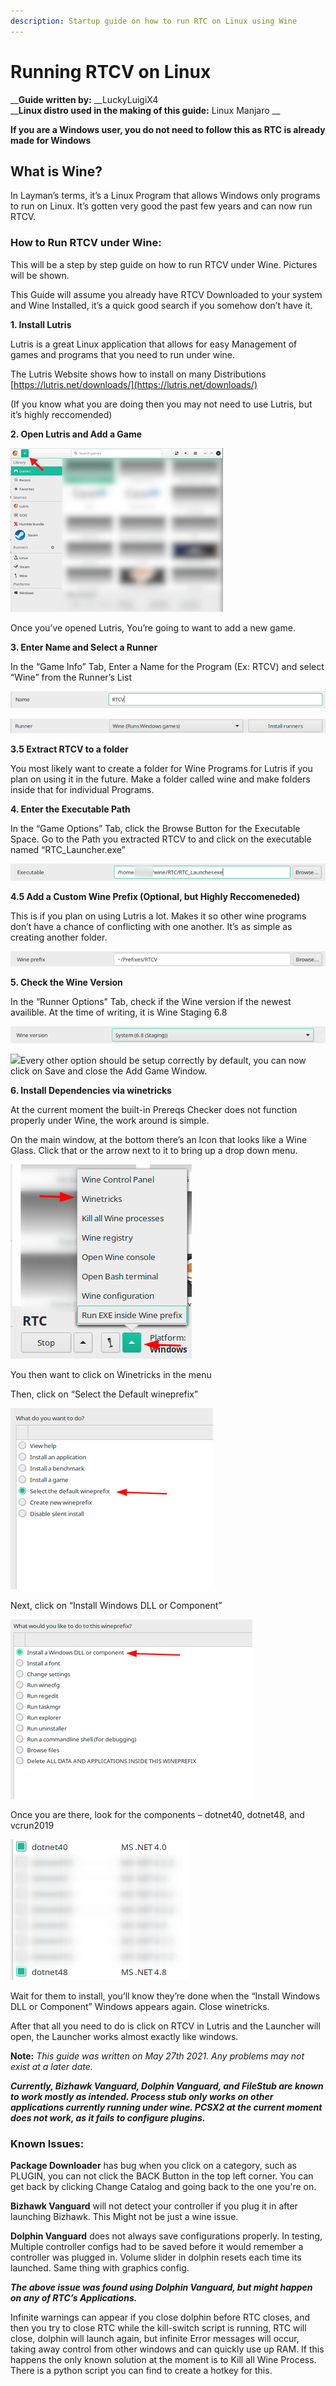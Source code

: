```yaml
---
description: Startup guide on how to run RTC on Linux using Wine
---
```


# Running RTCV on Linux


  
__**Guide written by:** __LuckyLuigiX4  
__**Linux distro used in the making of this guide:** Linux Manjaro
__

**If you are a Windows user, you do not need to follow this as RTC is already made for Windows**

## **What is Wine?**

In Layman’s terms, it’s a Linux Program that allows Windows only programs to run on Linux. It’s gotten very good the past few years and can now run RTCV.

### **How to Run RTCV under Wine:**

This will be a step by step guide on how to run RTCV under Wine. Pictures will be shown.

This Guide will assume you already have RTCV Downloaded to your system and Wine Installed, it’s a quick good search if you somehow don’t have it.

**1. Install Lutris**

Lutris is a great Linux application that allows for easy Management of games and programs that you need to run under wine.

The Lutris Website shows how to install on many Distributions [https://lutris.net/downloads/](https://lutris.net/downloads/)

\(If you know what you are doing then you may not need to use Lutris, but it’s highly reccomended\)

**2. Open Lutris and Add a Game**

![](../../.gitbook/assets/image%20%2851%29.png)

Once you’ve opened Lutris, You’re going to want to add a new game.

**3. Enter Name and Select a Runner**

In the “Game Info” Tab, Enter a Name for the Program \(Ex: RTCV\) and select “Wine” from the Runner’s List

![](../../.gitbook/assets/image%20%2852%29.png)

![](../../.gitbook/assets/image%20%2857%29.png)

**3.5 Extract RTCV to a folder**

You most likely want to create a folder for Wine Programs for Lutris if you plan on using it in the future. Make a folder called wine and make folders inside that for individual Programs.

**4. Enter the Executable Path**

In the “Game Options” Tab, click the Browse Button for the Executable Space. Go to the Path you extracted RTCV to and click on the executable named “RTC\_Launcher.exe”

![](../../.gitbook/assets/image%20%2833%29.png)

**4.5 Add a Custom Wine Prefix \(Optional, but Highly Reccomeneded\)**

This is if you plan on using Lutris a lot. Makes it so other wine programs don’t have a chance of conflicting with one another. It’s as simple as creating another folder.

![](../../.gitbook/assets/image%20%2854%29.png)

**5. Check the Wine Version**

In the “Runner Options” Tab, check if the Wine version if the newest availible. At the time of writing, it is Wine Staging 6.8

![](../../.gitbook/assets/image%20%2816%29.png)

![](file:///C:/Users/philt/AppData/Local/Temp/msohtmlclip1/01/clip_image012.jpg)Every other option should be setup correctly by default, you can now click on Save and close the Add Game Window.

**6. Install Dependencies via winetricks**

At the current moment the built-in Prereqs Checker does not function properly under Wine, the work around is simple.

On the main window, at the bottom there’s an Icon that looks like a Wine Glass. Click that or the arrow next to it to bring up a drop down menu.

![](../../.gitbook/assets/image%20%2853%29.png)

You then want to click on Winetricks in the menu

Then, click on “Select the Default wineprefix”

![](../../.gitbook/assets/image%20%2856%29.png)

Next, click on “Install Windows DLL or Component”

![](../../.gitbook/assets/image%20%2858%29.png)

Once you are there, look for the components – dotnet40, dotnet48, and vcrun2019

![](../../.gitbook/assets/image%20%283%29.png)

Wait for them to install, you’ll know they’re done when the “Install Windows DLL or Component” Windows appears again.  Close winetricks.

After that all you need to do is click on RTCV in Lutris and the Launcher will open, the Launcher works almost exactly like windows.

**Note:** _This guide was written on May 27th 2021. Any problems may not exist at a later date._

_**Currently, Bizhawk Vanguard, Dolphin Vanguard, and FileStub are known to work mostly as intended. Process stub only works on other applications currently running under wine. PCSX2 at the current moment does not work, as it fails to configure plugins.**_

### **Known Issues:**

**Package Downloader** has bug when you click on a category, such as PLUGIN, you can not click the BACK Button in the top left corner. You can get back by clicking Change Catalog and going back to the one you're on.

**Bizhawk Vanguard** will not detect your controller if you plug it in after launching Bizhawk. This Might not be just a wine issue.

**Dolphin Vanguard** does not always save configurations properly. In testing, Multiple controller configs had to be saved before it would remember a controller was plugged in. Volume slider in dolphin resets each time its launched. Same thing with graphics config.

_**The above issue was found using Dolphin Vanguard, but might happen on any of RTC’s Applications.**_

Infinite warnings can appear if you close dolphin before RTC closes, and then you try to close RTC while the kill-switch script is running, RTC will close, dolphin will launch again, but infinite Error messages will occur, taking away control from other windows and can quickly use up RAM. If this happens the only known solution at the moment is to Kill all Wine Process. There is a python script you can find to create a hotkey for this.

